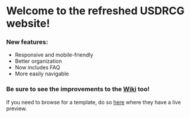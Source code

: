 # Welcome to the refreshed USDRCG website!


### New features:

 * Responsive and mobile-friendly
 * Better organization
 * Now includes FAQ
 * More easily navigable
 
### Be sure to see the improvements to the [Wiki](https://github.com/USDRCG/usdrcg.github.io/wiki/USDRCG-Wiki-Home) too!

If you need to browse for a template, do so [here](https://wrapbootstrap.com/theme/bizwrap-elegant-bootstrap-4-template-WB07PT66X) where they have a live preview.
